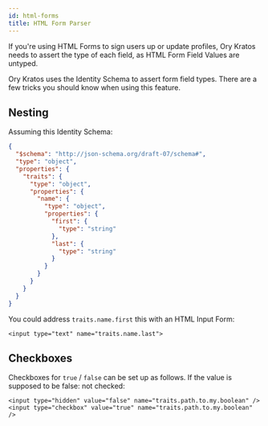 ```yaml
---
id: html-forms
title: HTML Form Parser
---
```


If you're using HTML Forms to sign users up or update profiles, Ory Kratos needs
to assert the type of each field, as HTML Form Field Values are untyped.

Ory Kratos uses the Identity Schema to assert form field types. There are a few
tricks you should know when using this feature.

## Nesting

Assuming this Identity Schema:

```json
{
  "$schema": "http://json-schema.org/draft-07/schema#",
  "type": "object",
  "properties": {
    "traits": {
      "type": "object",
      "properties": {
        "name": {
          "type": "object",
          "properties": {
            "first": {
              "type": "string"
            },
            "last": {
              "type": "string"
            }
          }
        }
      }
    }
  }
}
```

You could address `traits.name.first` this with an HTML Input Form:

```
<input type="text" name="traits.name.last">
```

## Checkboxes

Checkboxes for `true` / `false` can be set up as follows. If the value is
supposed to be false: not checked:

```
<input type="hidden" value="false" name="traits.path.to.my.boolean" />
<input type="checkbox" value="true" name="traits.path.to.my.boolean" />
```
